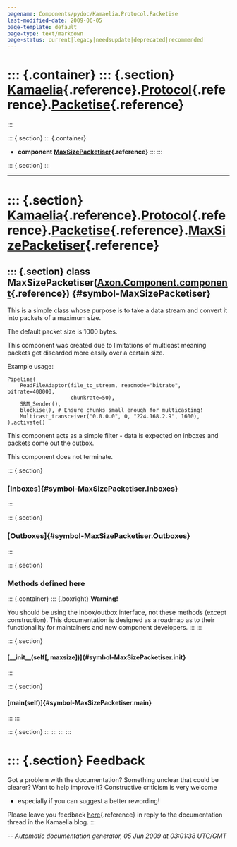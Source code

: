 ```yaml
---
pagename: Components/pydoc/Kamaelia.Protocol.Packetise
last-modified-date: 2009-06-05
page-template: default
page-type: text/markdown
page-status: current|legacy|needsupdate|deprecated|recommended
---
```

::: {.container}
::: {.section}
[Kamaelia](/Components/pydoc/Kamaelia.html){.reference}.[Protocol](/Components/pydoc/Kamaelia.Protocol.html){.reference}.[Packetise](/Components/pydoc/Kamaelia.Protocol.Packetise.html){.reference}
====================================================================================================================================================================================================
:::

::: {.section}
::: {.container}
-   **component
    [MaxSizePacketiser](/Components/pydoc/Kamaelia.Protocol.Packetise.MaxSizePacketiser.html){.reference}**
:::
:::

::: {.section}
:::

------------------------------------------------------------------------

::: {.section}
[Kamaelia](/Components/pydoc/Kamaelia.html){.reference}.[Protocol](/Components/pydoc/Kamaelia.Protocol.html){.reference}.[Packetise](/Components/pydoc/Kamaelia.Protocol.Packetise.html){.reference}.[MaxSizePacketiser](/Components/pydoc/Kamaelia.Protocol.Packetise.MaxSizePacketiser.html){.reference}
==========================================================================================================================================================================================================================================================================================================

::: {.section}
class MaxSizePacketiser([Axon.Component.component](/Docs/Axon/Axon.Component.component.html){.reference}) {#symbol-MaxSizePacketiser}
---------------------------------------------------------------------------------------------------------

This is a simple class whose purpose is to take a data stream and
convert it into packets of a maximum size.

The default packet size is 1000 bytes.

This component was created due to limitations of multicast meaning
packets get discarded more easily over a certain size.

Example usage:

``` {.literal-block}
Pipeline(
    ReadFileAdaptor(file_to_stream, readmode="bitrate", bitrate=400000,
                    chunkrate=50),
    SRM_Sender(),
    blockise(), # Ensure chunks small enough for multicasting!
    Multicast_transceiver("0.0.0.0", 0, "224.168.2.9", 1600),
).activate()
```

This component acts as a simple filter - data is expected on inboxes and
packets come out the outbox.

This component does not terminate.

::: {.section}
### [Inboxes]{#symbol-MaxSizePacketiser.Inboxes}
:::

::: {.section}
### [Outboxes]{#symbol-MaxSizePacketiser.Outboxes}
:::

::: {.section}
### Methods defined here

::: {.container}
::: {.boxright}
**Warning!**

You should be using the inbox/outbox interface, not these methods
(except construction). This documentation is designed as a roadmap as to
their functionalilty for maintainers and new component developers.
:::
:::

::: {.section}
#### [\_\_init\_\_(self\[, maxsize\])]{#symbol-MaxSizePacketiser.__init__}
:::

::: {.section}
#### [main(self)]{#symbol-MaxSizePacketiser.main}
:::
:::

::: {.section}
:::
:::
:::
:::

::: {.section}
Feedback
========

Got a problem with the documentation? Something unclear that could be
clearer? Want to help improve it? Constructive criticism is very welcome
- especially if you can suggest a better rewording!

Please leave you feedback
[here](../../../cgi-bin/blog/blog.cgi?rm=viewpost&nodeid=1142023701){.reference}
in reply to the documentation thread in the Kamaelia blog.
:::

*\-- Automatic documentation generator, 05 Jun 2009 at 03:01:38 UTC/GMT*
